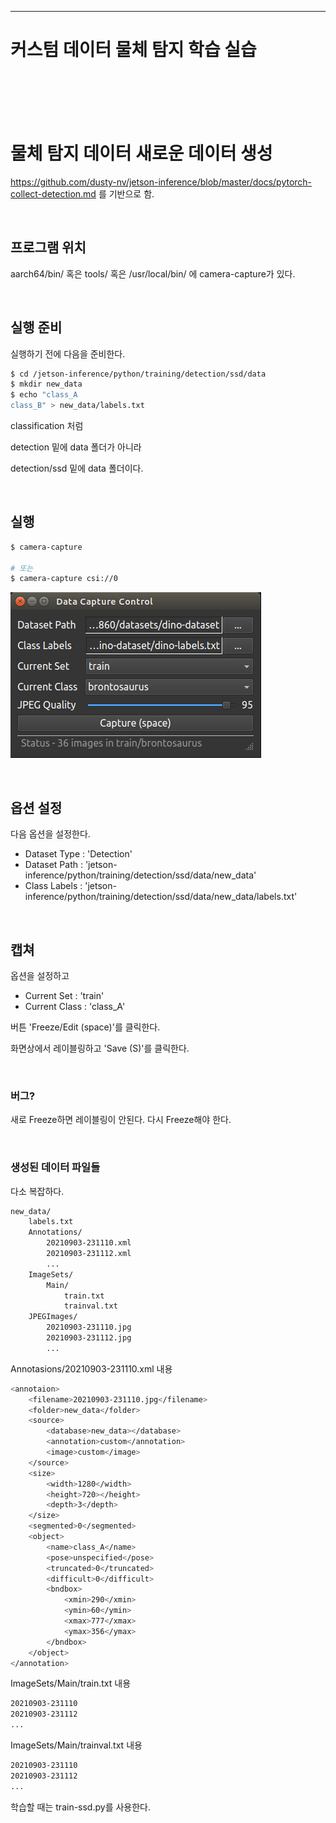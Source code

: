 
-----
# 커스텀 데이터 물체 탐지 학습 실습
<br><br><br><br>


# 물체 탐지 데이터 새로운 데이터 생성

https://github.com/dusty-nv/jetson-inference/blob/master/docs/pytorch-collect-detection.md 를 기반으로 함.

<br>

## 프로그램 위치

aarch64/bin/ 혹은  tools/ 혹은 /usr/local/bin/ 에 camera-capture가 있다.

<br>


## 실행 준비

실행하기 전에 다음을 준비한다.

```bash
$ cd /jetson-inference/python/training/detection/ssd/data
$ mkdir new_data
$ echo "class_A
class_B" > new_data/labels.txt
```

classification 처럼 

detection  밑에 data 폴더가 아니라 

detection/ssd 밑에 data 폴더이다.

<br>

## 실행

```bash
$ camera-capture

# 또는
$ camera-capture csi://0
```

![Untitled](images/image3.png)

<br>

## 옵션 설정

다음 옵션을 설정한다.

- Dataset Type : 'Detection'
- Dataset Path : 'jetson-inference/python/training/detection/ssd/data/new_data'
- Class Labels : 'jetson-inference/python/training/detection/ssd/data/new_data/labels.txt'

<br>

## 캡쳐

옵션을 설정하고

- Current Set : 'train'
- Current Class : 'class_A'

버튼 'Freeze/Edit (space)'를 클릭한다. 

화면상에서 레이블링하고 'Save (S)'를 클릭한다.

<br>

### 버그?

새로 Freeze하면 레이블링이 안된다. 다시 Freeze해야 한다.

<br>

### 생성된 데이터 파일들

다소 복잡하다.

```bash
new_data/
	labels.txt
	Annotations/
		20210903-231110.xml
		20210903-231112.xml
		...
	ImageSets/
		Main/
			train.txt
			trainval.txt
	JPEGImages/
		20210903-231110.jpg
		20210903-231112.jpg
		...
```

Annotasions/20210903-231110.xml 내용

```bash
<annotaion>
	<filename>20210903-231110.jpg</filename>
	<folder>new_data</folder>
	<source>
		<database>new_data></database>
		<annotation>custom</annotation>
		<image>custom</image>
	</source>
	<size>
		<width>1280</width>
		<height>720></height>
		<depth>3</depth>
	</size>
	<segmented>0</segmented>
	<object>
		<name>class_A</name>
		<pose>unspecified</pose>
		<truncated>0</truncated>
		<difficult>0</difficult>
		<bndbox>
			<xmin>290</xmin>
			<ymin>60</ymin>
			<xmax>777</xmax>
			<ymax>356</ymax>
		</bndbox>
	</object>
</annotation>
```

ImageSets/Main/train.txt 내용

```bash
20210903-231110
20210903-231112
...
```

ImageSets/Main/trainval.txt 내용

```bash
20210903-231110
20210903-231112
...
```

학습할 때는 train-ssd.py를 사용한다.